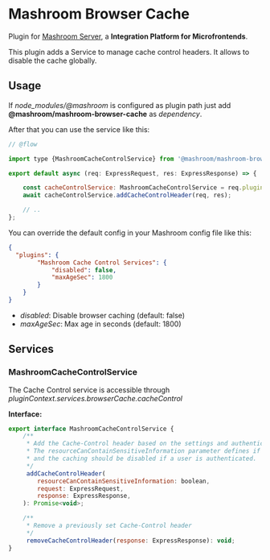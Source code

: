 
# Mashroom Browser Cache

Plugin for [Mashroom Server](https://www.mashroom-server.com), a **Integration Platform for Microfrontends**.

This plugin adds a Service to manage cache control headers. It allows to disable the cache globally.

## Usage

If *node_modules/@mashroom* is configured as plugin path just add **@mashroom/mashroom-browser-cache** as *dependency*.

After that you can use the service like this:

```js
// @flow

import type {MashroomCacheControlService} from '@mashroom/mashroom-browser-cache/type-definitions';

export default async (req: ExpressRequest, res: ExpressResponse) => {

    const cacheControlService: MashroomCacheControlService = req.pluginContext.services.browserCache.cacheControl;
    await cacheControlService.addCacheControlHeader(req, res);

    // ..
};
```

You can override the default config in your Mashroom config file like this:

```json
{
  "plugins": {
        "Mashroom Cache Control Services": {
            "disabled": false,
            "maxAgeSec": 1800
        }
    }
}
```
 * _disabled_: Disable browser caching (default: false)
 * _maxAgeSec_: Max age in seconds (default: 1800)

## Services

### MashroomCacheControlService

The Cache Control service is accessible through _pluginContext.services.browserCache.cacheControl_

**Interface:**

```js
export interface MashroomCacheControlService {
    /**
     * Add the Cache-Control header based on the settings and authentication status.
     * The resourceCanContainSensitiveInformation parameter defines if the resource could contain some sensitive user data
     * and the caching should be disabled if a user is authenticated.
     */
     addCacheControlHeader(
        resourceCanContainSensitiveInformation: boolean,
        request: ExpressRequest,
        response: ExpressResponse,
    ): Promise<void>;

    /**
     * Remove a previously set Cache-Control header
     */
     removeCacheControlHeader(response: ExpressResponse): void;
}
```

